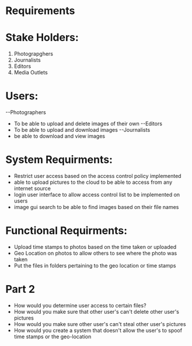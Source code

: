 # Requirements 

# Stake Holders:

1) Photograpghers
2) Journalists
3) Editors
4) Media Outlets


# Users:
 --Photographers
  - To be able to upload and delete images of their own
 --Editors
  - To be able to upload and download images
 --Journalists 
  - be able to download and view images
    
# System Requirments:
 - Restrict user access based on the access control policy implemented
 - able to upload pictures to the cloud to be able to access from any internet source
 - login user interface to allow access control list to be implemented on users
 - image gui search to be able to find images based on their file names

# Functional Requirments:

- Upload time stamps to photos based on the time taken or uploaded
- Geo Location on photos to allow others to see where the photo was taken
- Put the files in folders pertaining to the geo location or time stamps

# Part 2
- How would you determine user access to certain files?
- How would you make sure that other user's can't delete other user's pictures
- How would you make sure other user's can't steal other user's pictures
- How would you create a system that doesn't allow the user's to spoof time stamps or the geo-location

